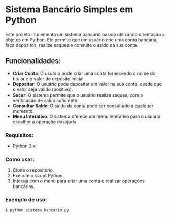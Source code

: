 # Sistema Bancário Simples em Python

Este projeto implementa um sistema bancário básico utilizando orientação a objetos em Python. Ele permite que um usuário crie uma conta bancária, faça depósitos, realize saques e consulte o saldo da sua conta.

## Funcionalidades:
- **Criar Conta**: O usuário pode criar uma conta fornecendo o nome do titular e o valor do depósito inicial.
- **Depositar**: O usuário pode depositar um valor na sua conta, desde que o valor seja válido (positivo).
- **Sacar**: O sistema permite que o usuário realize saques, com a verificação de saldo suficiente.
- **Consultar Saldo**: O saldo da conta pode ser consultado a qualquer momento.
- **Menu Interativo**: O sistema oferece um menu interativo para o usuário escolher a operação desejada.

### Requisitos:
- Python 3.x

### Como usar:
1. Clone o repositório.
2. Execute o script Python.
3. Interaja com o menu para criar uma conta e realizar operações bancárias.

### Exemplo de uso:
```bash
$ python sistema_bancario.py

